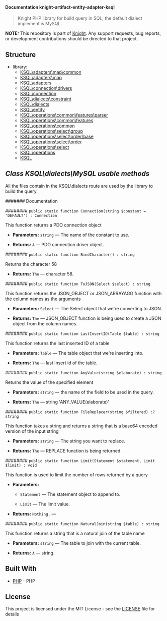 #### Documentation knight-artifact-entity-adapter-ksql

> Knight PHP library for build query in SQL; the default dialect implement is MySQL.

**NOTE:** This repository is part of [Knight](https://github.com/energia-source/knight). Any
support requests, bug reports, or development contributions should be directed to
that project.

## Structure

- library:
    - [KSQL\adapters\map\common](https://github.com/energia-source/knight-artifact-entity-adapter-ksql/tree/main/lib/adapters/map/common)
    - [KSQL\adapters\map](https://github.com/energia-source/knight-artifact-entity-adapter-ksql/tree/main/lib/adapters/map)
    - [KSQL\adapters](https://github.com/energia-source/knight-artifact-entity-adapter-ksql/tree/main/lib/adapters)
    - [KSQL\connection\drivers](https://github.com/energia-source/knight-artifact-entity-adapter-ksql/tree/main/lib/connection/drivers)
    - [KSQL\connection](https://github.com/energia-source/knight-artifact-entity-adapter-ksql/tree/main/lib/connection)
    - [KSQL\dialects\constraint](https://github.com/energia-source/knight-artifact-entity-adapter-ksql/tree/main/lib/dialects/constraint)
    - [KSQL\dialects](https://github.com/energia-source/knight-artifact-entity-adapter-ksql/tree/main/lib/dialects)
    - [KSQL\entity](https://github.com/energia-source/knight-artifact-entity-adapter-ksql/tree/main/lib/entity)
    - [KSQL\operations\common\features\parser](https://github.com/energia-source/knight-artifact-entity-adapter-ksql/tree/main/lib/operations/common/features/parser)
    - [KSQL\operations\common\features](https://github.com/energia-source/knight-artifact-entity-adapter-ksql/tree/main/lib/operations/common/features)
    - [KSQL\operations\common](https://github.com/energia-source/knight-artifact-entity-adapter-ksql/tree/main/lib/operations/common)
    - [KSQL\operations\select\group](https://github.com/energia-source/knight-artifact-entity-adapter-ksql/tree/main/lib/operations/select/group)
    - [KSQL\operations\select\order\base](https://github.com/energia-source/knight-artifact-entity-adapter-ksql/tree/main/lib/operations/select/order/base)
    - [KSQL\operations\select\order](https://github.com/energia-source/knight-artifact-entity-adapter-ksql/tree/main/lib/operations/select/order)
    - [KSQL\operations\select](https://github.com/energia-source/knight-artifact-entity-adapter-ksql/tree/main/lib/operations/select)
    - [KSQL\operations](https://github.com/energia-source/knight-artifact-entity-adapter-ksql/tree/main/lib/operations)
    - [KSQL](https://github.com/energia-source/knight-knight-artifact-entity-adapter-ksql/blob/main/lib)

## ***Class KSQL\dialects\MySQL usable methods***

All the files contain in the KSQL\dialects route are used by the library to build the query.

####### Documentation

######## `public static function Connection(string $constant = 'DEFAULT') : Connection`

This function returns a PDO connection object

 * **Parameters:** `string` — The name of the constant to use.

     <p>
 * **Returns:** `A` — PDO connection driver object.

######## `public static function BindCharacter() : string`

Returns the character 58

 * **Returns:** `The` — character 58.

######## `public static function ToJSON(Select $select) : string`

This function returns the JSON_OBJECT or JSON_ARRAYAGG function with the column names as the arguments

 * **Parameters:** `Select` — The Select object that we're converting to JSON.

     <p>
 * **Returns:** `The` — JSON_OBJECT function is being used to create a JSON object from the column names.

######## `public static function LastInsertID(Table $table) : string`

This function returns the last inserted ID of a table

 * **Parameters:** `Table` — The table object that we're inserting into.

     <p>
 * **Returns:** `The` — last insert id of the table.

######## `public static function AnyValue(string $elaborate) : string`

Returns the value of the specified element

 * **Parameters:** `string` — the name of the field to be used in the query.

     <p>
 * **Returns:** `The` — string 'ANY_VALUE(elaborate)'

######## `public static function FileReplacer(string $filtered) :? string`

This function takes a string and returns a string that is a base64 encoded version of the input string

 * **Parameters:** `string` — The string you want to replace.

     <p>
 * **Returns:** `The` — REPLACE function is being returned.

######## `public static function Limit(Statement $statement, Limit $limit) : void`

This function is used to limit the number of rows returned by a query

 * **Parameters:**
   * `Statement` — The statement object to append to.
   * `Limit` — The limit value.

     <p>
 * **Returns:** `Nothing.` — 

######## `public static function NaturalJoin(string $table) : string`

This function returns a string that is a natural join of the table name

 * **Parameters:** `string` — The table to join with the current table.

     <p>
 * **Returns:** `A` — string.

## Built With

* [PHP](https://www.php.net/) - PHP

## License

This project is licensed under the MIT License - see the [LICENSE](LICENSE) file for details